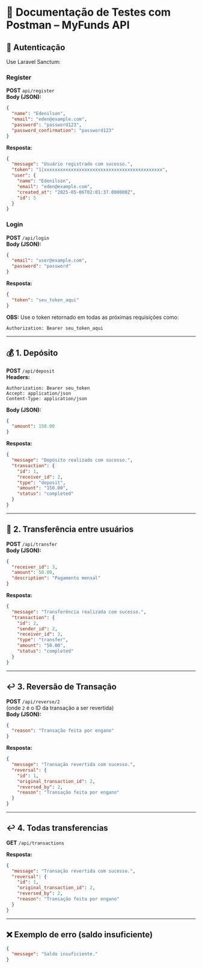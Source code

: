 
# 📄 Documentação de Testes com Postman – MyFunds API

## 🔐 Autenticação

Use Laravel Sanctum:

### Register
**POST** `api/register`  
**Body (JSON):**
```json
{
  "name": "Edenilson",
  "email": "eden@example.com",
  "password": "password123",
  "password_confirmation": "password123"
}
```
**Resposta:**
```json
{
  "message": "Usuário registrado com sucesso.",
  "token": "1|xxxxxxxxxxxxxxxxxxxxxxxxxxxxxxxxxxxxxxxxxxxx",
  "user": {
    "name": "Edenilson",
    "email": "eden@example.com",
    "created_at": "2025-05-06T02:01:37.000000Z",
    "id": 5
  }
}

```


### Login
**POST** `/api/login`  
**Body (JSON):**
```json
{
  "email": "user@example.com",
  "password": "password"
}
```
**Resposta:**
```json
{
  "token": "seu_token_aqui"
}
```
**OBS:** Use o token retornado em todas as próximas requisições como:
```
Authorization: Bearer seu_token_aqui
```

---

## 💰 1. Depósito

**POST** `/api/deposit`  
**Headers:**
```
Authorization: Bearer seu_token
Accept: application/json
Content-Type: application/json
```
**Body (JSON):**
```json
{
  "amount": 150.00
}
```
**Resposta:**
```json
{
  "message": "Depósito realizado com sucesso.",
  "transaction": {
    "id": 1,
    "receiver_id": 2,
    "type": "deposit",
    "amount": "150.00",
    "status": "completed"
  }
}
```

---

## 🔁 2. Transferência entre usuários

**POST** `/api/transfer`  
**Body (JSON):**
```json
{
  "receiver_id": 3,
  "amount": 50.00,
  "description": "Pagamento mensal"
}
```
**Resposta:**
```json
{
  "message": "Transferência realizada com sucesso.",
  "transaction": {
    "id": 2,
    "sender_id": 2,
    "receiver_id": 3,
    "type": "transfer",
    "amount": "50.00",
    "status": "completed"
  }
}
```

---

## ↩️ 3. Reversão de Transação

**POST** `/api/reverse/2`  
(onde `2` é o ID da transação a ser revertida)  
**Body (JSON):**
```json
{
  "reason": "Transação feita por engano"
}
```
**Resposta:**
```json
{
  "message": "Transação revertida com sucesso.",
  "reversal": {
    "id": 1,
    "original_transaction_id": 2,
    "reversed_by": 2,
    "reason": "Transação feita por engano"
  }
}
```

---

## ↩️ 4. Todas transferencias

**GET** `/api/transactions`  

**Resposta:**
```json
{
  "message": "Transação revertida com sucesso.",
  "reversal": {
    "id": 1,
    "original_transaction_id": 2,
    "reversed_by": 2,
    "reason": "Transação feita por engano"
  }
}
```

---

## ❌ Exemplo de erro (saldo insuficiente)

```json
{
  "message": "Saldo insuficiente."
}
```

